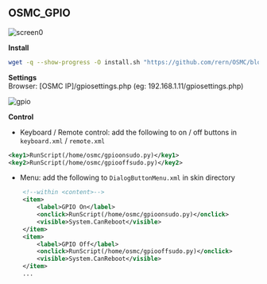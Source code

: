 OSMC_GPIO
---

![screen0](https://github.com/rern/Assets/blob/master/OSMC_GPIO/kodigpio.jpg)  

**Install**
```sh
wget -q --show-progress -O install.sh "https://github.com/rern/OSMC/blob/master/OSMC_GPIO/install.sh?raw=1"; chmod +x install.sh; ./install.sh
```

**Settings**  
Browser: [OSMC IP]/gpiosettings.php (eg: 192.168.1.11/gpiosettings.php)  

![gpio](https://github.com/rern/Assets/blob/master/OSMC_GPIO/gpio.jpg)  

**Control**  
- Keyboard / Remote control: add the following to on / off buttons in `keyboard.xml` / `remote.xml`  
```xml
<key1>RunScript(/home/osmc/gpioonsudo.py)</key1>
<key2>RunScript(/home/osmc/gpiooffsudo.py)</key2>
```

- Menu: add the following to `DialogButtonMenu.xml` in skin directory  
```xml
	<!--within <content>-->
	<item>
		<label>GPIO On</label>
		<onclick>RunScript(/home/osmc/gpioonsudo.py)</onclick>
		<visible>System.CanReboot</visible>
	</item>
	<item>
		<label>GPIO Off</label>
		<onclick>RunScript(/home/osmc/gpiooffsudo.py)</onclick>
		<visible>System.CanReboot</visible>
	</item>
	...
```
